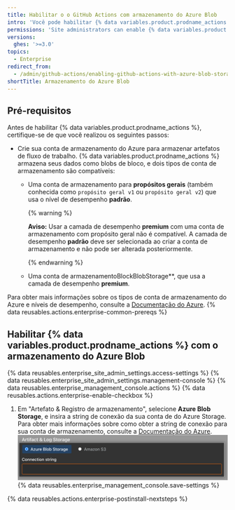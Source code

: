 ```yaml
---
title: Habilitar o o GitHub Actions com armazenamento do Azure Blob
intro: 'Você pode habilitar {% data variables.product.prodname_actions %} em {% data variables.product.prodname_ghe_server %} e usar o Azure Blob Storage para armazenar artefatos gerados por execuções do fluxo de trabalho.'
permissions: 'Site administrators can enable {% data variables.product.prodname_actions %} and configure enterprise settings.'
versions:
  ghes: '>=3.0'
topics:
  - Enterprise
redirect_from:
  - /admin/github-actions/enabling-github-actions-with-azure-blob-storage
shortTitle: Armazenamento do Azure Blob
---
```


## Pré-requisitos

Antes de habilitar {% data variables.product.prodname_actions %}, certifique-se de que você realizou os seguintes passos:

* Crie sua conta de armazenamento do Azure para armazenar artefatos de fluxo de trabalho. {% data variables.product.prodname_actions %} armazena seus dados como blobs de bloco, e dois tipos de conta de armazenamento são compatíveis:
  * Uma conta de armazenamento para **propósitos gerais** (também conhecida como `propósito geral v1` ou `propósito geral v2`) que usa o nível de desempenho **padrão**.

    {% warning %}

    **Aviso:** Usar a camada de desempenho **premium** com uma conta de armazenamento com propósito geral não é compatível. A camada de desempenho **padrão** deve ser selecionada ao criar a conta de armazenamento e não pode ser alterada posteriormente.

    {% endwarning %}
  * Uma conta de armazenamento</strong>BlockBlobStorage**, que usa a camada de desempenho **premium**.</li> </ul>

  Para obter mais informações sobre os tipos de conta de armazenamento do Azure e níveis de desempenho, consulte a [Documentação do Azure](https://docs.microsoft.com/en-us/azure/storage/common/storage-account-overview?toc=/azure/storage/blobs/toc.json#types-of-storage-accounts).
{% data reusables.actions.enterprise-common-prereqs %}</li> </ul>

## Habilitar {% data variables.product.prodname_actions %} com o armazenamento do Azure Blob

{% data reusables.enterprise_site_admin_settings.access-settings %}
{% data reusables.enterprise_site_admin_settings.management-console %}
{% data reusables.enterprise_management_console.actions %}
{% data reusables.actions.enterprise-enable-checkbox %}
1. Em "Artefato & Registro de armazenamento", selecione **Azure Blob Storage**, e insira a string de conexão da sua conta de do Azure Storage. Para obter mais informações sobre como obter a string de conexão para sua conta de armazenamento, consulte a [Documentação do Azure](https://docs.microsoft.com/en-us/azure/storage/common/storage-account-keys-manage?tabs=azure-portal#view-account-access-keys). ![Botão de opção para selecionar o armazenamento do Azure Blob e o campo de string de conexão](/assets/images/enterprise/management-console/actions-azure-storage.png)
{% data reusables.enterprise_management_console.save-settings %}

{% data reusables.actions.enterprise-postinstall-nextsteps %}
